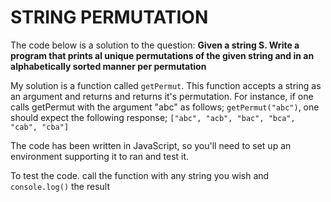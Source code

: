# STRING PERMUTATION

The code below is a solution to the question:
**Given a string S. Write a program that prints al unique permutations of the given string and in an alphabetically sorted manner per permutation**

My solution is a function called `getPermut`. This function accepts a string as an argument and returns and returns it's permutation. For instance, if one calls getPermut with the argument "abc" as follows; `getPermut("abc")`, one should expect the following response;
	 `["abc", "acb", "bac", "bca", "cab", "cba"]`

The code has been written in JavaScript, so you'll need to set up an environment supporting it to ran and test it.

To test the code. call the function with any string you wish and `console.log()` the result
